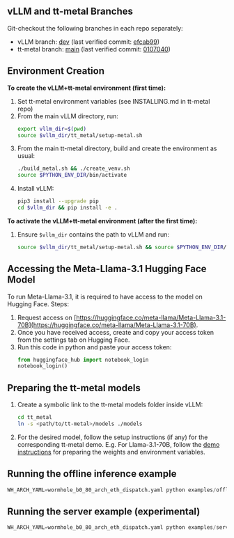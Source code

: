 
## vLLM and tt-metal Branches
Git-checkout the following branches in each repo separately:
- vLLM branch: [dev](https://github.com/tenstorrent/vllm/tree/dev) (last verified commit: [efcab99](https://github.com/tenstorrent/vllm/tree/efcab991f5d082e4d24f5bafd3b1a8f14181cb42))
- tt-metal branch: [main](https://github.com/tenstorrent/tt-metal) (last verified commit: [0107040](https://github.com/tenstorrent/tt-metal/tree/01070409e582616d8962f371e8497abbf252bb81))

## Environment Creation

**To create the vLLM+tt-metal environment (first time):**
1. Set tt-metal environment variables (see INSTALLING.md in tt-metal repo)
2. From the main vLLM directory, run:
    ```sh
    export vllm_dir=$(pwd)
    source $vllm_dir/tt_metal/setup-metal.sh
    ```
3. From the main tt-metal directory, build and create the environment as usual:
    ```sh
    ./build_metal.sh && ./create_venv.sh
    source $PYTHON_ENV_DIR/bin/activate
    ```
4. Install vLLM:
    ```sh
    pip3 install --upgrade pip
    cd $vllm_dir && pip install -e .
    ```

**To activate the vLLM+tt-metal environment (after the first time):**
1. Ensure `$vllm_dir` contains the path to vLLM and run:
    ```sh
    source $vllm_dir/tt_metal/setup-metal.sh && source $PYTHON_ENV_DIR/bin/activate
    ```

## Accessing the Meta-Llama-3.1 Hugging Face Model

To run Meta-Llama-3.1, it is required to have access to the model on Hugging Face. 
Steps:
1. Request access on [https://huggingface.co/meta-llama/Meta-Llama-3.1-70B](https://huggingface.co/meta-llama/Meta-Llama-3.1-70B).
2. Once you have received access, create and copy your access token from the settings tab on Hugging Face.
3. Run this code in python and paste your access token:
    ```python
    from huggingface_hub import notebook_login
    notebook_login()
    ```

## Preparing the tt-metal models

1. Create a symbolic link to the tt-metal models folder inside vLLM:
    ```sh
    cd tt_metal
    ln -s <path/to/tt-metal>/models ./models
    ```
2. For the desired model, follow the setup instructions (if any) for the corresponding tt-metal demo. E.g. For Llama-3.1-70B, follow the [demo instructions](https://github.com/tenstorrent/tt-metal/tree/main/models/demos/t3000/llama3_70b) for preparing the weights and environment variables.

## Running the offline inference example
```python
WH_ARCH_YAML=wormhole_b0_80_arch_eth_dispatch.yaml python examples/offline_inference_tt.py
```

## Running the server example (experimental)
```python
WH_ARCH_YAML=wormhole_b0_80_arch_eth_dispatch.yaml python examples/server_example_tt.py
```